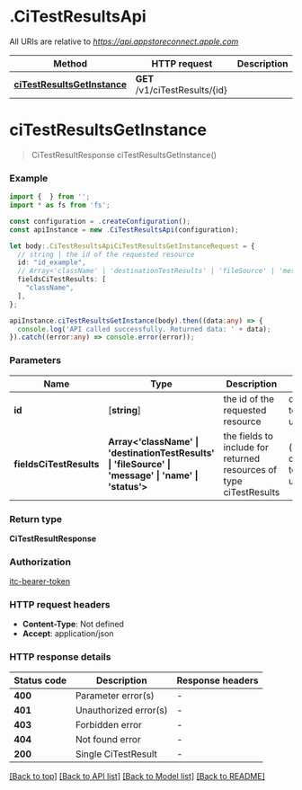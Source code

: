 # .CiTestResultsApi

All URIs are relative to *https://api.appstoreconnect.apple.com*

Method | HTTP request | Description
------------- | ------------- | -------------
[**ciTestResultsGetInstance**](CiTestResultsApi.md#ciTestResultsGetInstance) | **GET** /v1/ciTestResults/{id} | 


# **ciTestResultsGetInstance**
> CiTestResultResponse ciTestResultsGetInstance()


### Example


```typescript
import {  } from '';
import * as fs from 'fs';

const configuration = .createConfiguration();
const apiInstance = new .CiTestResultsApi(configuration);

let body:.CiTestResultsApiCiTestResultsGetInstanceRequest = {
  // string | the id of the requested resource
  id: "id_example",
  // Array<'className' | 'destinationTestResults' | 'fileSource' | 'message' | 'name' | 'status'> | the fields to include for returned resources of type ciTestResults (optional)
  fieldsCiTestResults: [
    "className",
  ],
};

apiInstance.ciTestResultsGetInstance(body).then((data:any) => {
  console.log('API called successfully. Returned data: ' + data);
}).catch((error:any) => console.error(error));
```


### Parameters

Name | Type | Description  | Notes
------------- | ------------- | ------------- | -------------
 **id** | [**string**] | the id of the requested resource | defaults to undefined
 **fieldsCiTestResults** | **Array<&#39;className&#39; &#124; &#39;destinationTestResults&#39; &#124; &#39;fileSource&#39; &#124; &#39;message&#39; &#124; &#39;name&#39; &#124; &#39;status&#39;>** | the fields to include for returned resources of type ciTestResults | (optional) defaults to undefined


### Return type

**CiTestResultResponse**

### Authorization

[itc-bearer-token](README.md#itc-bearer-token)

### HTTP request headers

 - **Content-Type**: Not defined
 - **Accept**: application/json


### HTTP response details
| Status code | Description | Response headers |
|-------------|-------------|------------------|
**400** | Parameter error(s) |  -  |
**401** | Unauthorized error(s) |  -  |
**403** | Forbidden error |  -  |
**404** | Not found error |  -  |
**200** | Single CiTestResult |  -  |

[[Back to top]](#) [[Back to API list]](README.md#documentation-for-api-endpoints) [[Back to Model list]](README.md#documentation-for-models) [[Back to README]](README.md)


